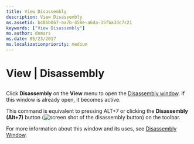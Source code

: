 ```yaml
---
title: View Disassembly
description: View Disassembly
ms.assetid: b48bb067-aa7b-458e-a6da-35fba3dc7c21
keywords: ["View Disassembly"]
ms.author: domars
ms.date: 05/23/2017
ms.localizationpriority: medium
---
```


# View | Disassembly


## <span id="ddk_view_disassembly_dbg"></span><span id="DDK_VIEW_DISASSEMBLY_DBG"></span>


Click **Disassembly** on the **View** menu to open the [Disassembly window](disassembly-window.md). If this window is already open, it becomes active.

This command is equivalent to pressing ALT+7 or clicking the **Disassembly (Alt+7)** button (![screen shot of the disassembly button](images/tbdisasm2.png)) on the toolbar.

For more information about this window and its uses, see [Disassembly Window](disassembly-window.md).

 

 





